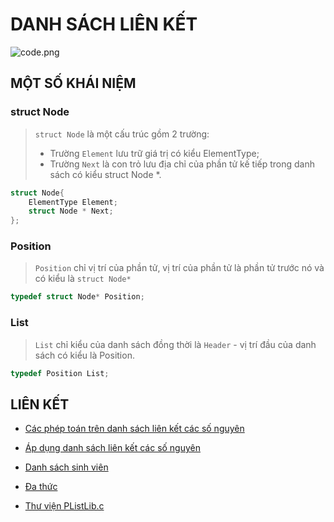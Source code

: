 # DANH SÁCH LIÊN KẾT

![code.png](https://raw.githubusercontent.com/thangved/images/main/2021/09/07-16-20-05-code.png)

## MỘT SỐ KHÁI NIỆM

### struct Node

> `struct Node` là một cấu trúc gồm 2 trường:
> 
> - Trường `Element` lưu trữ giá trị có kiểu ElementType;
> - Trường `Next` là con trỏ lưu địa chỉ của phần tử kế tiếp trong danh sách có kiểu struct Node *.

```c
struct Node{
    ElementType Element;
    struct Node * Next;
};
```

### Position

> `Position` chỉ vị trí của phần tử, vị trí của phần tử là phần tử trước nó và có kiểu là `struct Node*`

```c
typedef struct Node* Position;
```

### List

> `List` chỉ kiểu của danh sách đồng thời là `Header` - vị trí đầu của danh sách có kiểu là Position.

```c
typedef Position List;
```

## LIÊN KẾT

- [Các phép toán trên danh sách liên kết các số nguyên](./CacPhepToanTrenDanhSachLienKetCacSoNguyen)

- [Áp dụng danh sách liên kết các số nguyên](./ApDungDanhSachLienKetCacSoNguyen)

- [Danh sách sinh viên](./DanhSachSinhVien)

- [Đa thức](./DaThuc)

- [Thư viện PListLib.c](./lib/PListLib.c)
